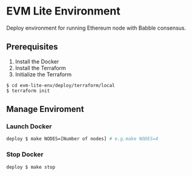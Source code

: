# EVM Lite Environment
Deploy environment for running Ethereum node with Babble consensus.

## Prerequisites
1. Install the Docker
2. Install the Terraform
3. Initialize the Terraform
```shell
$ cd evm-lite-env/deploy/terraform/local
$ terraform init
```

## Manage Enviroment

### Launch Docker
```bash
deploy $ make NODES=[Number of nodes] # e.g.make NODES=4
```

### Stop Docker
```bash
deploy $ make stop
```
